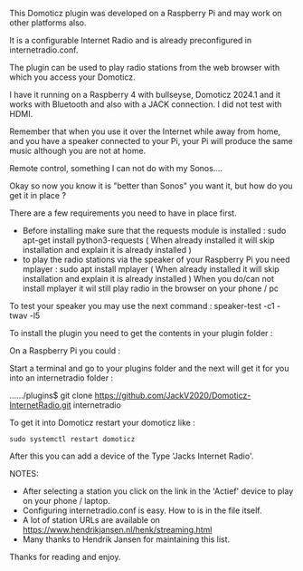 This Domoticz plugin was developed on a Raspberry Pi and may work on other platforms also.

It is a configurable Internet Radio and is already preconfigured in internetradio.conf.

The plugin can be used to play radio stations from the web browser with which you access your Domoticz.

I have it running on a Raspberry 4 with bullseyse, Domoticz 2024.1 and it works with Bluetooth and also with a JACK connection. I did not test with HDMI.

Remember that when you use it over the Internet while away from home, and you have a speaker connected to your Pi, your Pi will produce the same music although you are not at home.

Remote control, something I can not do with my Sonos.... 

Okay so now you know it is "better than Sonos" you want it, but how do you get it in place ?

There are a few requirements you need to have in place first.

 - Before installing make sure that the requests module is installed :
    sudo apt-get install python3-requests
    ( When already installed it will skip installation and explain it is already installed )
 - to play the radio stations via the speaker of your Raspberry Pi you need mplayer : 
    sudo apt install mplayer
    ( When already installed it will skip installation and explain it is already installed )
    When you do/can not install mplayer it wil still play radio in the browser on your phone / pc

To test your speaker you may use the next command : speaker-test -c1 -twav -l5

To install the plugin you need to get the contents in your plugin folder :

On a Raspberry Pi you could :

Start a terminal and go to your plugins folder and the next will get it for you into an internetradio folder : 

 ....../plugins$ git clone https://github.com/JackV2020/Domoticz-InternetRadio.git internetradio

To get it into Domoticz restart your domoticz like :

    sudo systemctl restart domoticz

After this you can add a device of the Type 'Jacks Internet Radio'.

NOTES:
 - After selecting a station you click on the link in the 'Actief' device to play on your phone / laptop.
 - Configuring internetradio.conf is easy. How to is in the file itself.
 - A lot of station URLs are available on https://www.hendrikjansen.nl/henk/streaming.html
 - Many thanks to Hendrik Jansen for maintaining this list.

Thanks for reading and enjoy.
